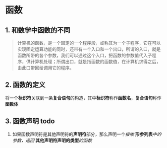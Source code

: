 # 函数

## 1. 和数学中函数的不同

> 计算机的函数，是一个固定的一个程序段，或称其为一个子程序，它在可以实现固定运算功能的同时，还带有一个入口和一个出口，所谓的入口，就是函数所带的各个参数，我们可以通过这个入口，把函数的参数值代入子程序，供计算机处理；所谓出口，就是指函数的函数值，在计算机求得之后，由此口带回给调用它的程序。

## 2. 函数的定义

将一个**标识符**关联到一条**复合语句**的构造，其中**标识符**称作**函数名**，**复合语句**称作**函数体**

## 3. 函数声明 todo

1. 如果函数声明符是其他声明符的**声明符**部分，那么声明一个*接收* **形参列表***中的参数，返回* **其他声明符声明的类型***的函数*
